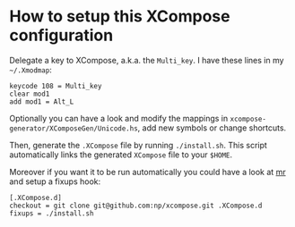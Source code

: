 How to setup this XCompose configuration
========================================

Delegate a key to XCompose, a.k.a. the `Multi_key`.
I have these lines in my `~/.Xmodmap`:

    keycode 108 = Multi_key
    clear mod1
    add mod1 = Alt_L

Optionally you can have a look and modify the mappings in `xcompose-generator/XComposeGen/Unicode.hs`,
add new symbols or change shortcuts.

Then, generate the `.XCompose` file by running `./install.sh`.
This script automatically links the generated `XCompose` file to your `$HOME`.

Moreover if you want it to be run automatically you could have a look at [mr](http://joeyh.name/code/mr/)
and setup a fixups hook:

    [.XCompose.d]
    checkout = git clone git@github.com:np/xcompose.git .XCompose.d
    fixups = ./install.sh

